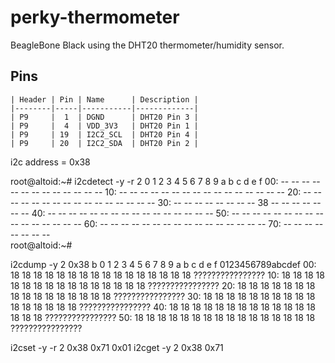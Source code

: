 # perky-thermometer
BeagleBone Black using the DHT20 thermometer/humidity sensor.


## Pins
    | Header | Pin | Name      | Description |
    |--------|-----|-----------|-------------|
    | P9     |  1  | DGND      | DHT20 Pin 3 |
    | P9     |  4  | VDD_3V3   | DHT20 Pin 1 |
    | P9     | 19  | I2C2_SCL  | DHT20 Pin 4 |
    | P9     | 20  | I2C2_SDA  | DHT20 Pin 2 |

i2c address = 0x38

root@altoid:~# i2cdetect -y -r 2
     0  1  2  3  4  5  6  7  8  9  a  b  c  d  e  f
00:          -- -- -- -- -- -- -- -- -- -- -- -- -- 
10: -- -- -- -- -- -- -- -- -- -- -- -- -- -- -- -- 
20: -- -- -- -- -- -- -- -- -- -- -- -- -- -- -- -- 
30: -- -- -- -- -- -- -- -- 38 -- -- -- -- -- -- -- 
40: -- -- -- -- -- -- -- -- -- -- -- -- -- -- -- -- 
50: -- -- -- -- -- -- -- -- -- -- -- -- -- -- -- -- 
60: -- -- -- -- -- -- -- -- -- -- -- -- -- -- -- -- 
70: -- -- -- -- -- -- -- --                         
root@altoid:~# 

i2cdump -y 2 0x38 b
     0  1  2  3  4  5  6  7  8  9  a  b  c  d  e  f    0123456789abcdef
00: 18 18 18 18 18 18 18 18 18 18 18 18 18 18 18 18    ????????????????
10: 18 18 18 18 18 18 18 18 18 18 18 18 18 18 18 18    ????????????????
20: 18 18 18 18 18 18 18 18 18 18 18 18 18 18 18 18    ????????????????
30: 18 18 18 18 18 18 18 18 18 18 18 18 18 18 18 18    ????????????????
40: 18 18 18 18 18 18 18 18 18 18 18 18 18 18 18 18    ????????????????
50: 18 18 18 18 18 18 18 18 18 18 18 18 18 18 18 18    ????????????????

i2cset -y -r 2 0x38 0x71 0x01
i2cget -y 2 0x38 0x71 

